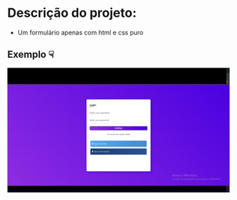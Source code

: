 # Descrição do projeto:
- Um formulário apenas com html e css puro

## Exemplo ☟

<div><img src="./vendor/exemple-form.png" alt="form-example"></div>
